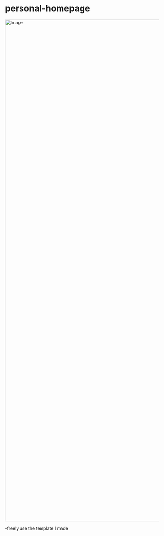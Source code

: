 # personal-homepage
<img width="1064" height="1642" alt="image" src="https://github.com/user-attachments/assets/2cb50fba-756e-4b50-aec4-1d4925e984e2" />


-freely use the template I made
